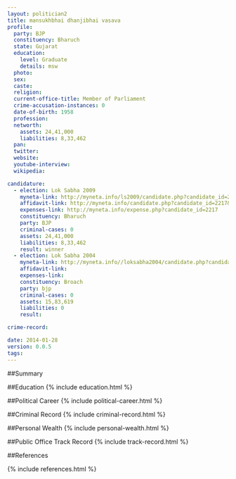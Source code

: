 ```yaml
---
layout: politician2
title: mansukhbhai dhanjibhai vasava
profile: 
  party: BJP
  constituency: Bharuch
  state: Gujarat
  education: 
    level: Graduate
    details: msw
  photo: 
  sex: 
  caste: 
  religion: 
  current-office-title: Member of Parliament
  crime-accusation-instances: 0
  date-of-birth: 1958
  profession: 
  networth: 
    assets: 24,41,000
    liabilities: 8,33,462
  pan: 
  twitter: 
  website: 
  youtube-interview: 
  wikipedia: 

candidature: 
  - election: Lok Sabha 2009
    myneta-link: http://myneta.info/ls2009/candidate.php?candidate_id=2217
    affidavit-link: http://myneta.info/candidate.php?candidate_id=2217&scan=original
    expenses-link: http://myneta.info/expense.php?candidate_id=2217
    constituency: Bharuch 
    party: BJP
    criminal-cases: 0
    assets: 24,41,000
    liabilities: 8,33,462
    result: winner 
  - election: Lok Sabha 2004
    myneta-link: http://myneta.info//loksabha2004/candidate.php?candidate_id=1071
    affidavit-link: 
    expenses-link: 
    constituency: Broach 
    party: bjp
    criminal-cases: 0
    assets: 15,83,619
    liabilities: 0
    result:  

crime-record: 

date: 2014-01-28
version: 0.0.5
tags: 
---
```

##Summary


##Education
{% include education.html %}


##Political Career
{% include political-career.html %}


##Criminal Record
{% include criminal-record.html %}


##Personal Wealth
{% include personal-wealth.html %}


##Public Office Track Record
{% include track-record.html %}


##References


{% include references.html %}